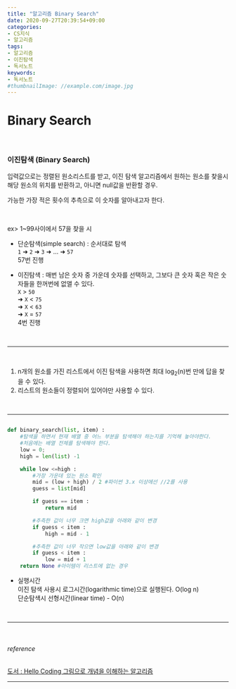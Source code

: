 ```yaml
---
title: "알고리즘 Binary Search"
date: 2020-09-27T20:39:54+09:00
categories:
- CS지식
- 알고리즘
tags:
- 알고리즘
- 이진탐색
- 독서노트
keywords:
- 독서노트
#thumbnailImage: //example.com/image.jpg
---
```


<!--more-->
# Binary Search  

&nbsp;


###  이진탐색 (Binary Search)

입력값으로는 정렬된 원소리스트를 받고, 이진 탐색 알고리즘에서 원하는 원소를 찾을시 해당 원소의 위치를 반환하고, 아니면 null값을 반환할 경우.   

가능한 가장 적은 횟수의 추측으로 이 숫자를 알아내고자 한다.   

&nbsp;

ex> 1~99사이에서 57을 찾을 시

- 단순탐색(simple search) : 순서대로 탐색   
`1` &#10140; `2` &#10140; `3` &#10140; ... &#10140; `57`   
57번 진행



- 이진탐색 : 매번 남은 숫자 중 가운데 숫자를 선택하고, 그보다 큰 숫자 혹은 작은 숫자들을 한꺼번에 없앨 수 있다.   
`X` > `50`   
&#10140; `X` < `75`   
&#10140; `X` < `63`   
&#10140; `X` = `57`   
4번 진행

&nbsp;

-----

&nbsp;

1. n개의 원소를 가진 리스트에서 이진 탐색을 사용하면 최대 log<sub>2</sub>(n)번 만에 답을 찾을 수 있다.
2. 리스트의 원소들이 정렬되어 있어야만 사용할 수 있다.

&nbsp;

-----

```python

def binary_search(list, item) :
    #탐색을 하면서 현재 배열 중 어느 부분을 탐색해야 하는지를 기억해 놓아야한다.
    #처음에는 배열 전체를 탐색해야 한다.
    low = 0;
    high = len(list) -1

    while low <=high :
        #가장 가운데 있는 원소 확인
        mid = (low + high) / 2 #파이썬 3.x 이상에선 //2를 사용
        guess = list[mid]

        if guess == item :
            return mid

        #추측한 값이 너무 크면 high값을 아래와 같이 변경
        if guess < item :
            high = mid - 1

        #추측한 값이 너무 작으면 low값을 아래와 같이 변경
        if guess < item :
            low = mid + 1
    return None #아이템이 리스트에 없는 경우

```

- 실행시간   
이진 탐색 사용시 로그시간(logarithmic time)으로 실행된다. O(log n)   
단순탐색시 선형시간(linear time) - O(n)   

&nbsp;

-----


&nbsp;

###### reference
[도서 : Hello Coding 그림으로 개념을 이해하는 알고리즘](https://book.naver.com/bookdb/book_detail.nhn?bid=11823284)


-----